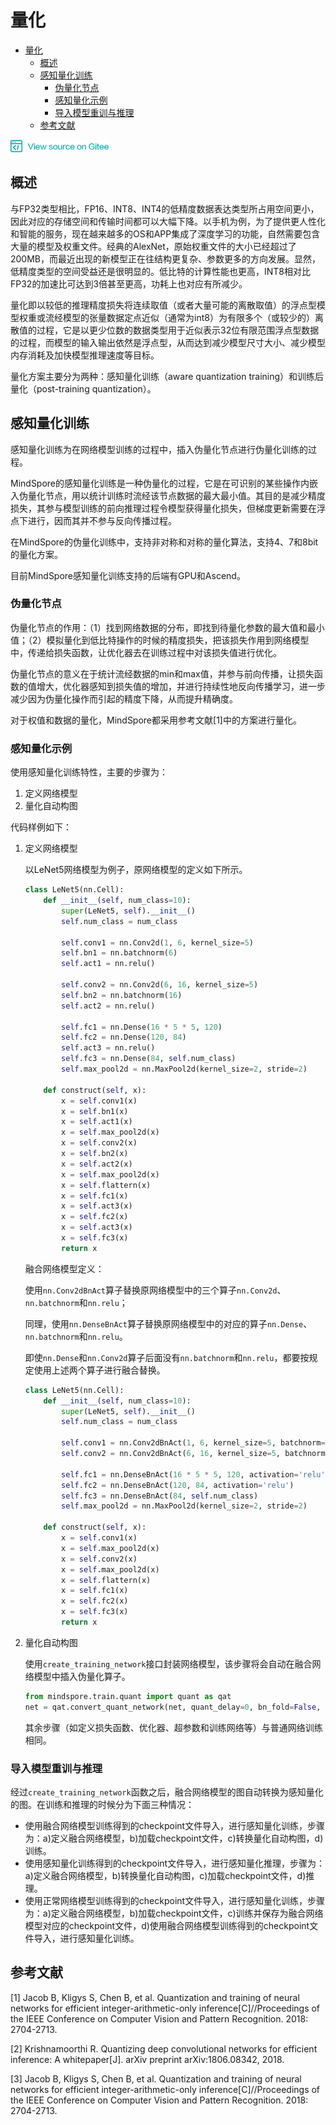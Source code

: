 # 量化

<!-- TOC -->

- [量化](#量化)
    - [概述](#概述)
    - [感知量化训练](#感知量化训练)
        - [伪量化节点](#伪量化节点)
        - [感知量化示例](#感知量化示例)
        - [导入模型重训与推理](#导入模型重训与推理)
    - [参考文献](#参考文献)

<!-- /TOC -->

<a href="https://gitee.com/mindspore/docs/blob/master/tutorials/source_zh_cn/advanced_use/aware_quantization.md" target="_blank"><img src="../_static/logo_source.png"></a>

## 概述

与FP32类型相比，FP16、INT8、INT4的低精度数据表达类型所占用空间更小，因此对应的存储空间和传输时间都可以大幅下降。以手机为例，为了提供更人性化和智能的服务，现在越来越多的OS和APP集成了深度学习的功能，自然需要包含大量的模型及权重文件。经典的AlexNet，原始权重文件的大小已经超过了200MB，而最近出现的新模型正在往结构更复杂、参数更多的方向发展。显然，低精度类型的空间受益还是很明显的。低比特的计算性能也更高，INT8相对比FP32的加速比可达到3倍甚至更高，功耗上也对应有所减少。

量化即以较低的推理精度损失将连续取值（或者大量可能的离散取值）的浮点型模型权重或流经模型的张量数据定点近似（通常为int8）为有限多个（或较少的）离散值的过程，它是以更少位数的数据类型用于近似表示32位有限范围浮点型数据的过程，而模型的输入输出依然是浮点型，从而达到减少模型尺寸大小、减少模型内存消耗及加快模型推理速度等目标。

量化方案主要分为两种：感知量化训练（aware quantization training）和训练后量化（post-training quantization）。

## 感知量化训练

感知量化训练为在网络模型训练的过程中，插入伪量化节点进行伪量化训练的过程。

MindSpore的感知量化训练是一种伪量化的过程，它是在可识别的某些操作内嵌入伪量化节点，用以统计训练时流经该节点数据的最大最小值。其目的是减少精度损失，其参与模型训练的前向推理过程令模型获得量化损失，但梯度更新需要在浮点下进行，因而其并不参与反向传播过程。

在MindSpore的伪量化训练中，支持非对称和对称的量化算法，支持4、7和8bit的量化方案。

目前MindSpore感知量化训练支持的后端有GPU和Ascend。

### 伪量化节点

伪量化节点的作用：（1）找到网络数据的分布，即找到待量化参数的最大值和最小值；（2）模拟量化到低比特操作的时候的精度损失，把该损失作用到网络模型中，传递给损失函数，让优化器去在训练过程中对该损失值进行优化。

伪量化节点的意义在于统计流经数据的min和max值，并参与前向传播，让损失函数的值增大，优化器感知到损失值的增加，并进行持续性地反向传播学习，进一步减少因为伪量化操作而引起的精度下降，从而提升精确度。

对于权值和数据的量化，MindSpore都采用参考文献[1]中的方案进行量化。

### 感知量化示例

使用感知量化训练特性，主要的步骤为：

1.  定义网络模型
2.  量化自动构图

代码样例如下：
    

1. 定义网络模型
 
    以LeNet5网络模型为例子，原网络模型的定义如下所示。

    ```python
    class LeNet5(nn.Cell):
        def __init__(self, num_class=10):
            super(LeNet5, self).__init__()
            self.num_class = num_class
            
            self.conv1 = nn.Conv2d(1, 6, kernel_size=5)
            self.bn1 = nn.batchnorm(6)
            self.act1 = nn.relu()
            
            self.conv2 = nn.Conv2d(6, 16, kernel_size=5)
            self.bn2 = nn.batchnorm(16)
            self.act2 = nn.relu()
            
            self.fc1 = nn.Dense(16 * 5 * 5, 120)
            self.fc2 = nn.Dense(120, 84)
            self.act3 = nn.relu()
            self.fc3 = nn.Dense(84, self.num_class)
            self.max_pool2d = nn.MaxPool2d(kernel_size=2, stride=2)

        def construct(self, x):
            x = self.conv1(x)
            x = self.bn1(x)
            x = self.act1(x)
            x = self.max_pool2d(x)
            x = self.conv2(x)
            x = self.bn2(x)
            x = self.act2(x)
            x = self.max_pool2d(x)
            x = self.flattern(x)
            x = self.fc1(x)
            x = self.act3(x)
            x = self.fc2(x)
            x = self.act3(x)
            x = self.fc3(x)
            return x
    ```

    融合网络模型定义：
    
    使用`nn.Conv2dBnAct`算子替换原网络模型中的三个算子`nn.Conv2d`、`nn.batchnorm`和`nn.relu`；
    
    同理，使用`nn.DenseBnAct`算子替换原网络模型中的对应的算子`nn.Dense`、`nn.batchnorm`和`nn.relu`。
    
    即使`nn.Dense`和`nn.Conv2d`算子后面没有`nn.batchnorm`和`nn.relu`，都要按规定使用上述两个算子进行融合替换。

    ```python
    class LeNet5(nn.Cell):
        def __init__(self, num_class=10):
            super(LeNet5, self).__init__()
            self.num_class = num_class
            
            self.conv1 = nn.Conv2dBnAct(1, 6, kernel_size=5, batchnorm=True, activation='relu')
            self.conv2 = nn.Conv2dBnAct(6, 16, kernel_size=5, batchnorm=True, activation='relu')
            
            self.fc1 = nn.DenseBnAct(16 * 5 * 5, 120, activation='relu')
            self.fc2 = nn.DenseBnAct(120, 84, activation='relu')
            self.fc3 = nn.DenseBnAct(84, self.num_class)
            self.max_pool2d = nn.MaxPool2d(kernel_size=2, stride=2)

        def construct(self, x):
            x = self.conv1(x)
            x = self.max_pool2d(x)
            x = self.conv2(x)
            x = self.max_pool2d(x)
            x = self.flattern(x)
            x = self.fc1(x)
            x = self.fc2(x)
            x = self.fc3(x)
            return x
    ```
2. 量化自动构图

    使用`create_training_network`接口封装网络模型，该步骤将会自动在融合网络模型中插入伪量化算子。

    ```python
    from mindspore.train.quant import quant as qat
    net = qat.convert_quant_network(net, quant_delay=0, bn_fold=False, freeze_bn=10000, weight_bits=8, act_bits=8)
    ```

    其余步骤（如定义损失函数、优化器、超参数和训练网络等）与普通网络训练相同。

### 导入模型重训与推理

经过`create_training_network`函数之后，融合网络模型的图自动转换为感知量化的图。在训练和推理的时候分为下面三种情况：

- 使用融合网络模型训练得到的checkpoint文件导入，进行感知量化训练，步骤为：a)定义融合网络模型，b)加载checkpoint文件，c)转换量化自动构图，d)训练。
- 使用感知量化训练得到的checkpoint文件导入，进行感知量化推理，步骤为：a)定义融合网络模型，b)转换量化自动构图，c)加载checkpoint文件，d)推理。
- 使用正常网络模型训练得到的checkpoint文件导入，进行感知量化训练，步骤为：a)定义融合网络模型，b)加载checkpoint文件，c)训练并保存为融合网络模型对应的checkpoint文件，d)使用融合网络模型训练得到的checkpoint文件导入，进行感知量化训练。

## 参考文献

[1] Jacob B, Kligys S, Chen B, et al. Quantization and training of neural networks for efficient integer-arithmetic-only inference[C]//Proceedings of the IEEE Conference on Computer Vision and Pattern Recognition. 2018: 2704-2713.

[2] Krishnamoorthi R. Quantizing deep convolutional networks for efficient inference: A whitepaper[J]. arXiv preprint arXiv:1806.08342, 2018.

[3] Jacob B, Kligys S, Chen B, et al. Quantization and training of neural networks for efficient integer-arithmetic-only inference[C]//Proceedings of the IEEE Conference on Computer Vision and Pattern Recognition. 2018: 2704-2713.

